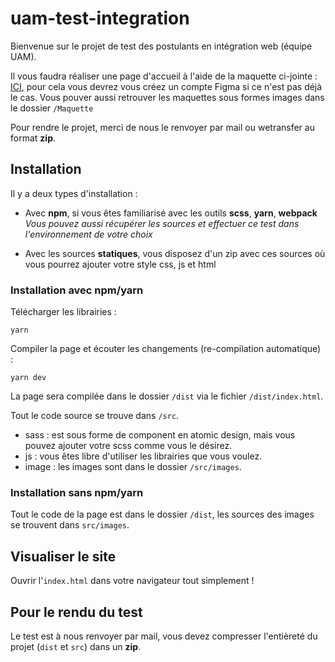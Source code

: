 # uam-test-integration
Bienvenue sur le projet de test des postulants en intégration web (équipe UAM).

Il vous faudra réaliser une page d'accueil à l'aide de la maquette ci-jointe : [ICI](https://www.figma.com/file/LmSsJRh9ahz9HrX2JHftrO/St-gervais-Test?node-id=1204%3A5575&mode=dev), pour cela vous devrez vous créez un compte Figma si ce n'est pas déjà le cas.
Vous pouver aussi retrouver les maquettes sous formes images dans le dossier `/Maquette`

Pour rendre le projet, merci de nous le renvoyer par mail ou wetransfer au format **zip**.

## Installation

Il y a deux types d'installation :

* Avec **npm**, si vous êtes familiarisé avec les outils **scss**, **yarn**, **webpack**
*Vous pouvez aussi récupérer les sources et effectuer ce test dans l'environnement de votre choix*

* Avec les sources **statiques**, vous disposez d'un zip avec ces sources où vous pourrez ajouter votre style css, js et html

### Installation **avec** npm/yarn

Télécharger les librairies :

    yarn

Compiler la page et écouter les changements (re-compilation automatique) :

    yarn dev

La page sera compilée dans le dossier `/dist` via le fichier `/dist/index.html`.

Tout le code source se trouve dans `/src`.

* sass : est sous forme de component en atomic design, mais vous pouvez ajouter votre scss comme vous le désirez.
* js : vous êtes libre d'utiliser les librairies que vous voulez.
* image : les images sont dans le dossier `/src/images`.

### Installation **sans** npm/yarn

Tout le code de la page est dans le dossier `/dist`, les sources des images se trouvent dans `src/images`.

## Visualiser le site

Ouvrir l'`index.html` dans votre navigateur tout simplement !

## Pour le rendu du test

Le test est à nous renvoyer par mail, vous devez compresser l'entièreté du projet (`dist` et `src`) dans un **zip**.
